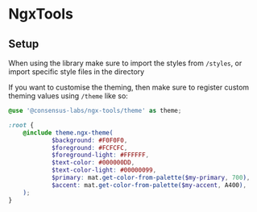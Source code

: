 # NgxTools


## Setup

When using the library make sure to import the styles from `/styles`, or import specific style files in the directory

If you want to customise the theming, then make sure to register custom theming values using `/theme` like so:

```scss
@use '@consensus-labs/ngx-tools/theme' as theme;

:root {
	@include theme.ngx-theme(
			$background: #F0F0F0,
			$foreground: #FCFCFC,
			$foreground-light: #FFFFFF,
			$text-color: #000000DD,
			$text-color-light: #00000099,
			$primary: mat.get-color-from-palette($my-primary, 700),
			$accent: mat.get-color-from-palette($my-accent, A400),
	);
}
```
